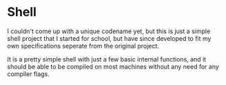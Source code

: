 # Shell
I couldn't come up with a unique codename yet, but this is just a simple shell project that I started for school, but have since developed to fit my own specifications seperate from the original project.

It is a pretty simple shell with just a few basic internal functions, and it should be able to be compiled on most machines without any need for any compiler flags.
